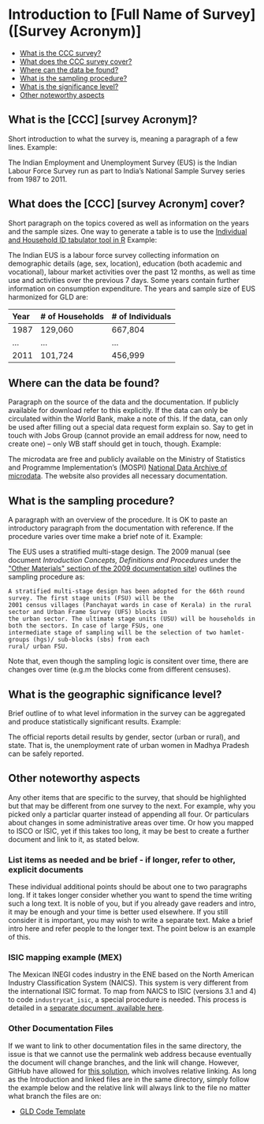 
# Introduction to [Full Name of Survey] ([Survey Acronym)]

- [What is the CCC survey?](#what-is-the-ccc-survey-acronym)
- [What does the CCC survey cover?](#what-does-the-ccc-survey-acronym-cover)
- [Where can the data be found?](#where-can-the-data-be-found)
- [What is the sampling procedure?](#what-is-the-sampling-procedure)
- [What is the significance level?](#what-is-the-geographic-significance-level)
- [Other noteworthy aspects](#other-noteworthy-aspects)

## What is the [CCC] [survey Acronym]?

Short introduction to what the survey is, meaning a paragraph of a few lines. Example:

The Indian Employment and Unemployment Survey (EUS) is the Indian Labour Force Survey run as part to India’s National Sample Survey series from 1987 to 2011.

## What does the [CCC] [survey Acronym] cover?

Short paragraph on the topics covered as well as information on the years and the sample sizes. One way to generate a table is to use the [Individual and Household ID tabulator tool in R](../Z%20-%20Other%20Tools/Global/unique_hh_ind_obs.R) Example:

The Indian EUS is a labour force survey collecting information on demographic details (age, sex, location), education (both academic and vocational), labour market activities over the past 12 months, as well as time use and activities over the previous 7 days. Some years contain further information on consumption expenditure. The years and sample size of EUS harmonized for GLD are:

| Year	| # of Households	| # of Individuals	|
| :-------	| :--------		| :--------	 	|
| 1987	| 129,060		| 667,804		|
| …	| …			| …			|
| 2011	| 101,724		| 456,999		|

## Where can the data be found?

Paragraph on the source of the data and the documentation. If publicly available for download refer to this explicitly. If the data can only be circulated within the World Bank, make a note of this. If the data, can only be used after filling out a special data request form explain so. Say to get in touch with Jobs Group (cannot provide an email address for now, need to create one) – only WB staff should get in touch, though. Example:

The microdata are free and publicly available on the Ministry of Statistics and Programme Implementation’s (MOSPI) [National Data Archive of microdata](http://microdata.gov.in/nada43/index.php/catalog/EUE). The website also provides all necessary documentation.

## What is the sampling procedure?

A paragraph with an overview of the procedure. It is OK to paste an introductory paragraph from the documentation with reference. If the procedure varies over time make a brief note of it. Example:

The EUS uses a stratified multi-stage design. The 2009 manual (see document *Introduction Concepts, Definitions and Procedures* under the ["Other Materials" section of the 2009 documentation site](http://microdata.gov.in/nada43/index.php/catalog/124/related_materials)) outlines the sampling procedure as:

    A stratified multi-stage design has been adopted for the 66th round survey. The first stage units (FSU) will be the 
    2001 census villages (Panchayat wards in case of Kerala) in the rural sector and Urban Frame Survey (UFS) blocks in 
    the urban sector. The ultimate stage units (USU) will be households in both the sectors. In case of large FSUs, one
    intermediate stage of sampling will be the selection of two hamlet-groups (hgs)/ sub-blocks (sbs) from each
    rural/ urban FSU.

Note that, even though the sampling logic is consitent over time, there are changes over time (e.g.m the blocks come from different censuses).

## What is the geographic significance level?

Brief outline of to what level information in the survey can be aggregated and produce statistically significant results. Example:

The official reports detail results by gender, sector (urban or rural), and state. That is, the unemployment rate of urban women in Madhya Pradesh can be safely reported.

## Other noteworthy aspects

Any other items that are specific to the survey, that should be highlighted but that may be different from one survey to the next. For example, why you picked only a particlar quarter instead of appending all four. Or particulars about changes in some administrative areas over time. Or how you mapped to ISCO or ISIC, yet if this takes too long, it may be best to create a further document and link to it, as stated below.

### List items as needed and be brief - if longer, refer to other, explicit documents

These individual additional points should be about one to two paragraphs long. If it takes longer consider whether you want to spend the time writing such a long text. It is noble of you, but if you already gave readers and intro, it may be enough and your time is better used elsewhere. If you still consider it is important, you may wish to write a separate text. Make a brief intro here and refer people to the longer text. The point below is an example of this.

### ISIC mapping example (MEX)

The Mexican INEGI codes industry in the ENE based on the North American Industry Classification System (NAICS). This system is very different from the international ISIC format. To map from NAICS to ISIC (versions 3.1 and 4) to code `industrycat_isic`, a special procedure is needed. This process is detailed in a [separate document, available here](../B%20-%20Country%20Survey%20Details/MEX/ENOE/Correspondence_NAICS_ISIC.md).

### Other Documentation Files 
If we want to link to other documentation files in the same directory, the issue is that we cannot use the permalink web address because eventually the document will change branches, and the link will change. However, GitHub have allowed for [this solution](https://github.blog/2013-01-31-relative-links-in-markup-files/), which involves relative linking. As long as the Introduction and linked files are in the same directory, simply follow the example below and the relative link will always link to the file no matter what branch the files are on: 
- [GLD Code Template](GLD_Harmonization_Template.do)
